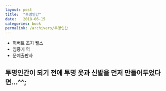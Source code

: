 ```yaml
---
layout: post
title:  "투명인간"
date:   2018-06-15
categories: book
permalink: /archivers/투명인간
---
```


* 허버트 조지 웰스
* 임종기 역
* 문예출판사

## 투명인간이 되기 전에 투명 옷과 신발을 먼저 만들어두었다면...^^;
